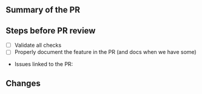 ## Summary of the PR

## Steps before PR review

- [ ] Validate all checks
- [ ] Properly document the feature in the PR (and docs when we have some)

* Issues linked to the PR: 

## Changes
